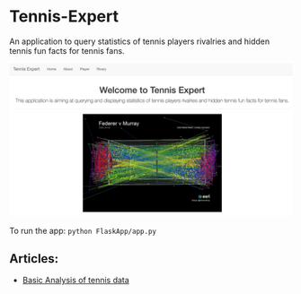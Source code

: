 # Tennis-Expert
An application to query statistics of tennis players rivalries and hidden tennis fun facts for tennis fans.

![](img/banner.jpg)

To run the app: `python FlaskApp/app.py`

Articles:
-
- [Basic Analysis of tennis data](Articles/memo.md)
